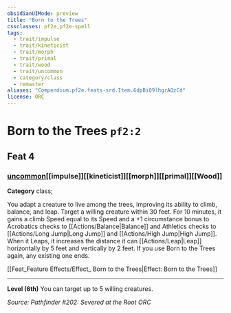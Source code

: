 ```yaml
---
obsidianUIMode: preview
title: "Born to the Trees"
cssclasses: pf2e,pf2e-spell
tags:
  - trait/impulse
  - trait/kineticist
  - trait/morph
  - trait/primal
  - trait/wood
  - trait/uncommon
  - category/class
  - remaster
aliases: "Compendium.pf2e.feats-srd.Item.6dpBiQ9lhgrAQzCd"
license: ORC
---
```

# Born to the Trees `pf2:2`
## Feat 4
### [uncommon](uncommon "Uncommon Rarity Trait")[[impulse]][[kineticist]][[morph]][[primal]][[Wood]]

**Category** class; 




You adapt a creature to live among the trees, improving its ability to climb, balance, and leap. Target a willing creature within 30 feet. For 10 minutes, it gains a climb Speed equal to its Speed and a +1 circumstance bonus to Acrobatics checks to [[Actions/Balance|Balance]] and Athletics checks to [[Actions/Long Jump|Long Jump]] and [[Actions/High Jump|High Jump]]. When it Leaps, it increases the distance it can [[Actions/Leap|Leap]] horizontally by 5 feet and vertically by 2 feet. If you use Born to the Trees again, any existing one ends.

[[Feat_Feature Effects/Effect_ Born to the Trees|Effect: Born to the Trees]]

* * *

**Level (6th)** You can target up to 5 willing creatures.

*Source: Pathfinder #202: Severed at the Root*
*ORC*